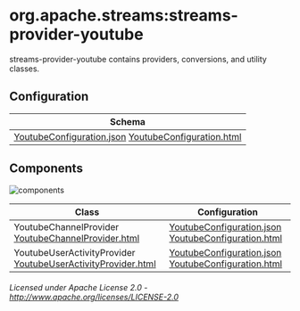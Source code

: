 org.apache.streams:streams-provider-youtube
===========================================

streams-provider-youtube contains providers, conversions, and utility classes.

## Configuration

| Schema |
|--------|
| [YoutubeConfiguration.json](com/youtube/YoutubeConfiguration.json "YoutubeConfiguration.json") [YoutubeConfiguration.html](apidocs/com/youtube/Youtube.html "javadoc") |

## Components

![components](components.dot.svg "Components")

| Class | Configuration |
|-------|---------------|
| YoutubeChannelProvider [YoutubeChannelProvider.html](apidocs/com/youtube/provider/YoutubeChannelProvider.html "javadoc") | [YoutubeConfiguration.json](com/youtube/YoutubeConfiguration.json "YoutubeConfiguration.json") [YoutubeConfiguration.html](apidocs/com/youtube/YoutubeConfiguration.html "javadoc")
| YoutubeUserActivityProvider [YoutubeUserActivityProvider.html](apidocs/com/youtube/provider/YoutubeUserActivityProvider.html "javadoc") | [YoutubeConfiguration.json](com/youtube/YoutubeConfiguration.json "YoutubeConfiguration.json") [YoutubeConfiguration.html](apidocs/com/youtube/YoutubeConfiguration.html "javadoc")

###### Licensed under Apache License 2.0 - http://www.apache.org/licenses/LICENSE-2.0
